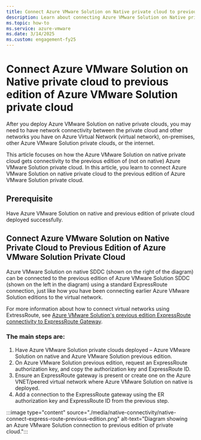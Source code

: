 ```yaml
---
title: Connect Azure VMware Solution on Native private cloud to previous edition of Azure VMware Solution private cloud
description: Learn about connecting Azure VMware Solution on Native private cloud to previous edition of Azure VMware Solution private cloud.
ms.topic: how-to
ms.service: azure-vmware
ms.date: 3/14/2025
ms.custom: engagement-fy25
---
```


# Connect Azure VMware Solution on Native private cloud to previous edition of Azure VMware Solution private cloud

After you deploy Azure VMware Solution on native private clouds, you may need to have network connectivity between the private cloud and other networks you have on Azure Virtual Network (virtual network), on-premises, other Azure VMware Solution private clouds, or the internet.  

This article focuses on how the Azure VMware Solution on native private cloud gets connectivity to the previous edition of (not on native) Azure VMware Solution private cloud. In this article, you learn to connect Azure VMware Solution on native private cloud to the previous edition of Azure VMware Solution private cloud.


## Prerequisite

Have Azure VMware Solution on native and previous edition of private cloud deployed successfully.

## Connect Azure VMware Solution on Native Private Cloud to Previous Edition of Azure VMware Solution Private Cloud

Azure VMware Solution on native SDDC (shown on the right of the diagram) can be connected to the previous edition of Azure VMware Solution SDDC (shown on the left in the diagram) using a standard ExpressRoute connection, just like how you have been connecting earlier Azure VMware Solution editions to the virtual network.

For more information about how to connect virtual networks using ExtressRoute, see [Azure VMware Solution's previous edition ExpressRoute connectivity to ExpressRoute Gateway](/azure/azure-vmware/deploy-azure-vmware-solution?tabs=azure-portal#connect-to-azure-virtual-network-with-expressroute).

### The main steps are:
1. Have Azure VMware Solution private clouds deployed – Azure VMware Solution on native and Azure VMware Solution previous edition.
2. On Azure VMware Solution previous edition, request an ExpressRoute authorization key, and copy the authorization key and ExpressRoute ID.
3. Ensure an ExpressRoute gateway is present or create one on the Azure VNET/peered virtual network where Azure VMware Solution on native is deployed.
4. Add a connection to the ExpressRoute gateway using the ER authorization key and ExpressRoute ID from the previous step.

:::image type="content" source="./media/native-connectivity/native-connect-express-route-previous-edition.png" alt-text="Diagram showing an Azure VMware Solution connection to previous edition of private cloud."::: 
